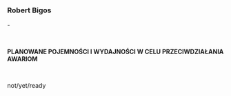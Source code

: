 <!--html_preserve-->
<span>
<h3>
Robert Bigos
</h3>
<p>
-
</p>
<br/>
<p>
<strong>PLANOWANE POJEMNOŚCI I WYDAJNOŚCI W CELU PRZECIWDZIAŁANIA
AWARIOM</strong>
</p>
<br/>
<p>
not/yet/ready
</p>
</span><!--/html_preserve-->
